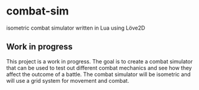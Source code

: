 # combat-sim
isometric combat simulator written in Lua using Löve2D

## Work in progress
This project is a work in progress. The goal is to create a combat simulator that can be used to test out different combat mechanics and see how they affect the outcome of a battle. The combat simulator will be isometric and will use a grid system for movement and combat.
